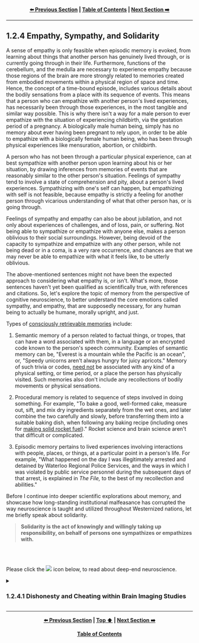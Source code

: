 <div align="center">
  
  **[:arrow_left: Previous Section][Prev] | [Table of Contents][TOC] | [Next Section :arrow_right:][Next]**
  
</div>

---

## 1.2.4 Empathy, Sympathy, and Solidarity

A sense of empathy is only feasible when episodic memory is evoked, from learning about things that another person has genuinely lived through, or is currently going through in their life. Furthermore, functions of the cerebellum, and the medulla are necessary to experience empathy because those regions of the brain are more strongly related to memories created from embodied movements within a physical region of space and time. Hence, the concept of a time-bound episode, includes various details about the bodily sensations from a place with its sequence of events. This means that a person who can empathize with another person's lived experiences, has necessarily been through those experiences, in the most tangible and similar way possible. This is why there isn't a way for a male person to ever empathize with the situation of experiencing childbirth, via the gestation period of a pregnancy. A biologically male human being, simply has no memory about ever having been pregnant to rely upon, in order to be able to empathize with a biologically female human being, who has been through physical experiences like mensuration, abortion, or childbirth. 

A person who has not been through a particular physical experience, can at best sympathize with another person upon learning about his or her situation, by drawing inferences from memories of events that are reasonably similar to the other person's situation. Feelings of sympathy tend to involve a state of comprehension and pity, about a person's lived experiences. Sympathizing with one's self can happen, but empathizing with self is not feasible, because empathy is strictly a feeling for another person through vicarious understanding of what that other person has, or is going through. 

Feelings of sympathy and empathy can also be about jubilation, and not only about experiences of challenges, and of loss, pain, or suffering. Not being able to sympathize or empathize with anyone else, makes a person oblivious to their social surroundings. However, being devoid of the capacity to sympathize and empathize with any other person, while not being dead or in a coma, is a very rare occurrence, and chances are that we may never be able to empathize with what it feels like, to be utterly oblivious. 

The above-mentioned sentences might not have been the expected approach to considering what empathy is, or isn't. What's more, those sentences haven't yet been qualified as scientifically true, with references and citations. So, let's explore the topic of memory from the perspective of cognitive neuroscience, to better understand the core emotions called sympathy, and empathy, that are supposedly necessary, for any human being to actually be humane, morally upright, and just. 

Types of [consciously retrievable memories](https://en.wikipedia.org/wiki/Memory) include: 

1. Semantic memory of a person related to factual things, or tropes, that can have a word associated with them, in a language or an encrypted code known to the person's speech community. Examples of semantic memory can be, "Everest is a mountain while the Pacific is an ocean", or, "Speedy unicorns aren't always hungry for juicy apricots." Memory of such trivia or codes, <ins>need not</ins> be associated with any kind of a physical setting, or time period, or a place the person has physically visited. Such memories also don't include any recollections of bodily movements or physical sensations. 

1. Procedural memory is related to sequence of steps involved in doing something. For example, "To bake a good, well-formed cake, measure out, sift, and mix dry ingredients separately from the wet ones, and later combine the two carefully and slowly, before transferring them into a suitable baking dish, when following any baking recipe (including ones for [making solid rocket fuel](https://youtu.be/E0bnPb1WIuc))." Rocket science and brain science aren't that difficult or complicated. 

1. Episodic memory pertains to lived experiences involving interactions with people, places, or things, at a particular point in a person's life. For example, "What happened on the day I was illegitimately arrested and detained by Waterloo Regional Police Services, and the ways in which I was violated by public service personnel during the subsequent days of that arrest, is explained in *The File,* to the best of my recollection and abilities."  

Before I continue into deeper scientific explorations about memory, and showcase how long-standing institutional malfeasance has corrupted the way neuroscience is taught and utilized throughout Westernized nations, let me briefly speak about solidarity. 

>**Solidarity is the act of knowingly and willingly taking up responsibility, on behalf of persons one sympathizes or empathizes with.** 

<br>
<br>
<p>Please click the <image width="1%" src="https://github.com/callthis/tabloid/blob/main/imgs/solid_white-pointing_right-triangle.png"></image> icon below, to read about deep-end neuroscience.</p>

<details><summary><h3>1.2.4.1 Dishonesty and Cheating within Brain Imaging Studies</h3></summary>

And now, let us explore the ways in which "peer reviewed" brain imaging studies from 'august institutions' have deliberately squandered **billions** of tax-payer dollars over the past two decades, by using fabricated data to promote false narratives about the basis of healthy cognition. 

Fabricated data included in brain imaging studies have continued to be manually fashioned to fit the worldviews of Anglo-Saxon religiosity and folklore, with moralistic undertones for justifying institutionalized racism and sexism. This is only one more way in which supremacists have continued to usurp cultural authority, for the purposes of marginalizing, criminalizing, or pathologizing targeted people's outlook and articulations, by repackaging racism from [phrenology](https://en.wikipedia.org/wiki/Phrenology) as, "state-of-the-art behavioral and cognitive neuroscience." One of their frequently used methods in doing so, has involved the use of manually tuned data from brain imaging studies which, promote their racist narratives within sciences. 

The following episode from my life being retold here, is from the year 2014. It is about particular individuals employed by certain universities in the US, UK, Germany, Italy, and India, who tried to force me to fabricate data for them, so that they could have the results from their experiments fit the already popularized narratives promoted by their publicly funded research labs. The experiments involved study of brain physiology using Functional Magnetic Resonance Imaging ([fMRI](https://en.wikipedia.org/wiki/Functional_magnetic_resonance_imaging)).  

The main steps in their experiments pertaining to [cognitive neuroscience](https://en.wikipedia.org/wiki/Cognitive_neuroscience), [experimental psychology](https://en.wikipedia.org/wiki/Experimental_psychology), [psychophysics](https://en.wikipedia.org/wiki/Psychophysics) and [psychometric tests](https://en.wikipedia.org/wiki/Psychometrics) involved: having a voluntary human subject perform few verbal, visual, or haptic tasks while the subject's brain was being scanned inside an fMRI machine. Each session with a test subject could last up to an hour. And approximately 18 to 25 sessions would be conducted over a period of a few weeks using 5 or 6 different participants. All participants were cognitively intact adults, and did not have any medical conditions that would have prevented them from living a healthy lifestyle. 

<br>
<p align="center">
    <img width="40%" src="../imgs/not-homer_simpson.jpg"></img>
    <br>
    <b>This is not Homer Simpson!</b>
</p>
<br>

The research experiments that I was employed to work on, were conducted in Rovereto, Italy, using a 4 Tesla fMRI machine. The above image is a scan of my cranium from June-2014, using the 4 T fMRI machine in structural MRI mode, which was not taken for clinical purposes, and was only taken for registering all other fMRI scans of my brain during psychometric experiments for subsequent image processing, statistical analysis, and research. Here are important details pertaining to those publicly funded studies, which might be more meaningful and useful to researchers and scientists involved in neuroscience. 

1. Construction of the custom built research facility along with the 4 Tesla fMRI machine had a cost of approximately €230 million Euros, and each session to run the machine costed approximately €2,600 (two thousand six hundred Euros) per hour. Then there was the cost of salaries for all of the researchers, and technicians wherein: professors had an annual salary of €65 to €80 thousand Euros, medical technicians were paid somewhere around €48 thousand Euros per year, and graduate research assistants were paid a stipend of €15 to €24 thousand Euros per year. At the time I was working at the facility near Trento, Italy, there were around four professors, two medical technicians, and a dozen research students who regularly conducted approximately 800 hours of experimentation per year. 

1. Since the 1980s, throughout the world, fMRI scans for research purposes have typically left out the cerebellum from data pertaining to the [human brain](https://en.wikipedia.org/wiki/Human_brain). This is because the size of the scanning machines have remained so small, that a person's torso can barely fit into the scanning chamber. When high resolution scans of the cranium are taken, either a portion of the cerebrum gets cut out, or that of the cerebellum as well as the medulla gets chopped from the scanned images. So, researchers in this field of empirical studies have deliberately chosen to leave out the cerebellum and the medulla, to focus on the anatomy and physiology of the cerebrum. Only for clinical purposes with lower resolution physiological scans in an fMRI, or in structural scans using MRI mode, can one see the entire brain of a person. 

1. Another reason why the cerebellum and the medulla cannot be analyzed simultaneously with scans of the cerebrum, is because the cerebellum is at least four times as dense as the cerebrum, and it has much higher frequency of activity than other parts of the brain. So, fMRI scans that are calibrated to focus on the amplitude and frequency of activities in the cerebellum, tend to wash out the data from the cerebrum. As such, fMRI scanners are tuned for the level of activity in the larger volume of the brain, that is, the cerebrum, rather than the highest density area of the brain, namely, the cerebellum. Consequently:

<br>

<details><summary><b>Click here, if you'd like to dive even deeper, into a discussion about corruption within scientific publications</b></summary> 

1. Anything that you might have heard, or read about, regarding how the brain processes emotions, thoughts, and appetites; or about how aspects of an individual's brain can give rise to a person's behavioral, personality, and sexuality traits; happen to be incorrectly attributed, and that too, *only* to parts of the cerebrum, such as the frontal, parietal, occipital, and temporal lobes, or to the cingulate gyrus. 

1. Even the stuff you might have read about the brain in Wikipedia, or in peer reviewed journals, to this date, mostly have information that conveniently omits fMRI data about the cerebellum and the medulla. 

1. When the same set of experimental protocols used on alive human beings were tested on [a dead fish](https://en.wikipedia.org/wiki/Functional_magnetic_resonance_imaging#Criticism), statistically significant correlations between given stimuli, and activities in the brain of the dead fish, were recorded by the fMRI machine and noted by researchers. What this actually indicates is that, experimental protocols as well as the types of statistical analysis techniques, used in fMRI studies, have remained faulty; but researchers have continued to dupe funding agencies for continuing to do deliberately fraudulent experiments. The faulty results of fMRI studies have continued to be published within reputed journals of science, via cronyism, to cheat and defraud government based funding agencies, across multiple countries of the world. This multi-billion dollar, international-scale scam, has been going on for decades!

1. Through cronyism, a number of Western universities have maintained a monopoly on producing narratives about which part of the brain is more closely linked to a particular mental activity, and to a range of a person's physical skills and desires. Those narratives are fallacious, and only serve to boost the cultural authority of a few researchers like [Michael Gazzaniga](https://en.wikipedia.org/wiki/Michael_Gazzaniga) and [Giacomo Rizzolatti](https://en.wikipedia.org/wiki/Giacomo_Rizzolatti), who have been given the role of authority figures, and are treated as cultural heroes, within the fields of neuroscience and cognitive science; even though their research is merely an extension of phrenology. 

1. The work done by Giacomo Rizzolatti on the existence of ["mirror neurons"](https://en.wikipedia.org/wiki/Mirror_neuron) is particularly faulty and problematic, because in his 'seminal study' that 'proved' the existence of mirror neurons, he randomly chose to study approximately 250 out of trillions of neurons in a live macaque brain, using single cell recordings. His most widely publicized experiments involved forcibly training a macaque monkey on a physical task, under duress for many months, to then cut open the monkey's skull, and poke thin electrodes into the monkey's brain tissue to record electro-chemical activity of single neuron cells, while the monkey was repeatedly made to perform the trained tasks. In such animal experiments involving live, single cell recordings, the animal dies in a few days because of the irreversible cranial surgery. Upon completing the single cell recordings from randomly chosen portions of the pre-frontal cortex of a monkey's brain, Rizzolatti claimed to have arrived at 'an empirical proof' suggesting that, the same set of neurons were activated when the monkey performed physical tasks of pushing or lifting objects, as well as when it watched a video of another monkey performing the same physical tasks. 

1. What were the rest of the trillions of neurons in the monkey's brain doing during Rizzolatti's experiments on investigating the existence of mirror neurons? And why are such cruel experiments on animals even useful to human society? Well, all brain science textbooks have typically ignored such questions, and likewise, almost every popular neuroscience researcher has ignored the question about what the rest of the trillions of neurons were doing during Rizzolatti's animal experiments involving single cell recordings. However, the purpose of assuming the given 'proof' about the existence of mirror neurons from Rizzolatti's animal experiments, as being valid and true, has to do with explaining the concept of "vicariousness" of bodily movements in human beings. 

    1. Fabricated answers derived from Rizzolatti's experiments for questions such as, do animals experience some kind of sensory stimulation when viewing videos of other animals, were extrapolated to the idea that human beings also have "mirror neurons" by virtue of being animals. The same type of experiments conducted on monkeys were then conducted on voluntary human beings, within universities and publicly funded labs in Canada, the US, the UK, Netherlands, and Italy; except that instead of cutting open a human skull and taking single cell recordings with electrodes, the experimental readings were taken using human test subjects put inside fMRI machines. 

    1. The names and affiliations of researchers working with fMRI based studies have been omitted here, to spare them some embarrassment. But their fMRI based experiments were basically designed like this example: people (who were mostly *voluntold* undergrads and colleagues), were asked to perform tasks such as moving a finger to push a button with their dominant hand, while their brain scans were taken using an fMRI machine. Then those people were shown videos of somebody else performing the same task, while a second set of fMRI images of each human subject's brain activity was recorded using the same fMRI settings. Upon comparing the two sets of images using statistical analysis involving ["Generalized Linear Models"](https://en.wikipedia.org/wiki/Generalized_linear_model), it was erroneously concluded that human beings also have mirror neurons. And then a magical leap was made by those researchers to suggest that human beings can vicariously feel another person's pain, when seeing someone else go through hardships, thus 'proving' that properly functioning mirror neurons are the 'neurological basis of empathy and healthy cognition.' 

    1. It must be emphasized here, that there is no such thing as mirror neurons in actuality, and the concept of a few clusters of "mirror neurons" in the brain functioning alongside trillions of "non-mirror neurons" to help human beings ape each other's social etiquette and behaviors, is an entirely fictitious and false narrative, promoted by old-school racists. 

    1. But more importantly, publications from the supporters of researches like Rizzolatti, have been popularized to showcase that Western scientific methodology and technological prowess, has come to resolve a deeply valuable and difficult to answer question about mechanisms of vicarious feelings, that has been fundamental to human neurology, psychology, and particularly sociology. Also, such publications are used as the basis for asserting that, people who aren't in agreement with, or empathetic to Western sentiments, are pathologically defective due to a lack of properly functioning "mirror neurons." The 'rationalizations' adopted by Western thought leaders, for diminishing and pathologizing non-Euro-centric cultural views and behaviors, tend to come from the 'groundbreaking scientific work' carried out by the likes of Giacomo Rizzolatti. 

    1. Even though the concept of mirror neurons is entirely fictitious, and has been conjured up by old-school racists, its thrust is still used for describing the basis of empathy, and touted as a 'significant factor' within the neural basis of autism, in well known textbooks promoted by Westernized universities across the world. 

1. Furthermore, comparative analysis between different sets of fMRI studies, are often flawed and erroneous because researchers keep trying to compare 1 millimeter (mm) cube resolution images of the brain with 2 mm cube, or 3 mm cube resolution data, only to note that the comparisons did not yield any valid, or significant correlations. Much more problematic meta-analysis studies are the ones that do find a statistically significant correlation, between different sets of brain imaging data, that possibly could not have been, and still cannot be registered to the same units of spatio-temporal measurements. 

1. The fallacious nature of fMRI studies: begins with faulty experimental protocols; continues with erroneous image registration procedures for image processing; then proceeds with much more faulty and wrongful use of [Generalized Linear Models](https://en.wikipedia.org/wiki/Generalized_linear_model) on millions of non-linear, stochastic and chaotic data-streams; and finally produces results with magical leaps to conclusions from miserably expensive experiments. The same type of experimental protocols, image processing pipeline, and analysis techniques using fMRI machines can be applied to heart cells and the [celiac plexus](https://en.wikipedia.org/wiki/Celiac_plexus), to arrive at the very same level of statistical confidence in concluding that mirror neurons exist in people's chest and inside the stomach area, apart form existing in people's heads. 

1. The fact that fMRI based studies and publications are mostly wasteful, fraudulent, dodgy, and bogus, does not matter, as long as the majority of people within international cliques of neuroscience researchers, happen to wittingly or unwittingly buy into the belief that, they have been doing legitimate research work, in line with 'accepted' scientific methodologies, while using fMRI machines and Generalized Linear Models, for exploring various inquiries of 'scientific interest.' However, the reality is that tens of thousands of published research papers, thousands of master's theses, and hundreds of doctoral dissertations related to fMRI studies conducted in reputed institutions across the world, over the past two decades, have been entirely wrongful, unworthy, and fraudulent. 

1. In contrast to fMRI studies, Positron Emission Tomography ([PET](https://en.wikipedia.org/wiki/Positron_emission_tomography)) scans of cranial tissue across human subjects, for studying the metabolism of alcohol in the body, indicate that when formaldehyde produced from the digestion of alcohol reaches the cerebellum and the medulla, it causes the person to loose a sense of time, and to suffer memory impairments along with the inability to control fine motor movements. This means that the cerebellum and the medulla are rather important in regulating human behavior, memory recall, emotions, sense of space and time, mood, and conscious thought processes. Also, formaldehyde happens to be a neuro-toxin with high toxicity. If you are super enthusiastic about biochemistry and neuroscience, please see, Daviet et al. 2022, Mitoma et al. 2021, and Volkow et al. 1995: 

    - Daviet, R., Aydogan, G., Jagannathan, K. et al. (2022). "Associations between alcohol consumption and gray and white matter volumes in the UK Biobank." *Nature Communications, 13, 1175.* https://doi.org/10.1038/s41467-022-28735-5 https://www.nature.com/articles/s41467-022-28735-5 

    - Mitoma, H., Manto, M., and Shaikh, A.G. (2021). "Mechanisms of Ethanol-Induced Cerebellar Ataxia: Underpinnings of Neuronal Death in the Cerebellum." *Int. J. Environ. Res. Public Health, 18, 8678.* https://doi.org/10.3390/ijerph18168678 https://www.mdpi.com/1660-4601/18/16/8678 

    - Volkow, N., Wang, G. J., and Doria, J. J. (1995). "Monitoring the Brain's Response to Alcohol With Positron Emission Tomography." *Alcohol health and research world, 19(4), 296–299.* https://www.ncbi.nlm.nih.gov/pmc/articles/PMC6875743/ 

1. Who would even want to know about such physiological studies conducted using expensive PET and fMRI scans, when there are convenient folktales about the left-side of the brain being in charge of analytical thinking; the right-side, in charge of creativity; and the medulla or mid-brain, in charge of a person's so-called "primitive mind", or the "monkey mind." Those kinds of folktales aren't truthful in a scientific sense of what actually happens within our brains, because almost all parts of the brain are active and constantly communicating with various parts of the body, at all times, at millisecond frequencies. 

1. Additionally, disrupting the adrenal functions of a person by damaging the endocrine system using drugs like [Benzodiazapines](https://en.wikipedia.org/wiki/Benzodiazepine), also alters the so called "fight-or-flight response", and mood regulation of the drugged person that the so-called 'monkey mind' is supposed to be in charge of. Murdering the 'monkey mind' of a person, and causing "ego-death" by using chemical lobotomy or electrical shocks, while causing visceral harm to a person's reproductive organs via cunningly or forcibly administered toxic drugs, isn't called "therapeutic healthcare." 

1. Moreover, communication between parts of the brain and the rest of the body, aren't only dependent on amplitude of neuronal and [glial](https://en.wikipedia.org/wiki/Glia) cell activities, they are also dependent on the frequency and phase of analog electro-chemical signal streams, among neuron and gliocyte clusters. Physiological damage to those critical tissues and cellular pathways for healthy metabolism, can be permanent and irreversible, due to wrongful administration of toxic neuro-suppressants, hallucinogenics, and other psychoactive drugs. 

>As such, any group of people who can provide the most resounding 'scientific explanations' for the basis of thoughts, emotions, sexuality, and personality traits in human beings, can gain cultural authority and pre-eminence, throughout the 'meritocracy based technocratic world', and perhaps, even throughout modern history. And then, with that authority, they can conveniently dictate which 'stalk or race' of people are to be sterilized, or killed, in state-sponsored detention centers using surgical, electro-mechanical and biochemical methods administered by coordinated public-service units, in the name of promoting law and order, and for "making the world a better place!" 

</details>

<br>

To explain how I was prodded to generate fabricated data by supervising researchers who had employed me as a data scientist in 2014, I must first dwell into the image processing techniques involved in fMRI studies. The image processing pipeline for neuro-imaging studies goes somewhat like this: 

1. Create a design of experiment, with required policies, procedures, and protocols to have the design approved by an ethics committee for conducting experiments on human subjects. 

1. Recruit participants for becoming the test subjects of the study. They are usually compensated a nominal amount in cash for their time. The amount is usually not significant enough to be reported as a taxable income for the participants. However, it is a line item within the experiment's budget based on the number of hours each participant will spend in the experiment, multiplied by the number of participants needed for the study. 

1. Prepare each participant according to the protocols for being put into an fMRI machine. This usually has various steps to ensure the safety and privacy of the person being put into the scanning chamber. Foam and plastic fixtures are also used for keeping the subject's spine, neck, and head in a fixed position during scans. 

1. Take structural scans of the brain in MRI mode. These are usually 30 to 40 images in somewhat coarse thickness of 8 millimeter (mm) to 15 mm distance between each image taken at parallel slices of the brain. It typically includes accurate positioning data of the Rostrum and the Splenium at the [mid-sagittal](https://en.wikipedia.org/wiki/Sagittal_plane) section of the brain going through the [corpus callosum](https://en.wikipedia.org/wiki/Corpus_callosum). 

1. Take scans in fMRI mode, with particular technical settings of the machine chosen for the given protocols of the experiment being conducted. This usually produces images with a stream of time-series data at a resolution as high as 0.8 mm cube per 200 millisecond, on a 4 Tesla fMRI. However, 1 mm cube, or 2.3 mm cube per 600 millisecond are among commonly used settings, to be able to compare the images with ones taken from other 3 Tesla and 2 Tesla machines, that usually only have a maximum resolution of 1 mm cube, and 2.3 mm cube. 

1. Register all the fMRI images to the initial MRI image of the human subject, using template matching algorithms, and subtract the cranium as well as other tissue data, to obtain data pertaining to only the brain, but more specifically, only the cerebrum. This method of image registration is only useful and sensible for "a within-subject experiment design." 

    1. However, a much worse, yet popularly used method for image registration exists, wherein the fMRI images of a person are registered against the manually made atlas of an elderly French woman, who died in the nineteen-sixties. This is the [Talairach co-ordinate system](https://en.wikipedia.org/wiki/Talairach_coordinates) against which fMRI images are registered for the sake of 'uniform comparison' of brain scans, across human beings, and also across different vendors of MRI and fMRI machines. It is neither uniform nor a mathematically correct way to do image registration from a computer science perspective. But who really cares? 

    1. Yet another image registration method exists, wherein, the collected data is registered against a brain template with its novel coordinate system created by the McGill University's "Montreal Neurological Institute and Hospitals", in the nineteen-nineties. 

    1. All of these methods of image registration are proven to be utterly flawed, from a computer science perspective, because "affine transformations" are applied to the collected fMRI images of all human test subjects, via template matching algorithms that use lossy-data-compression, to make those fMRI images conform to either the low-resolution 'map' of an elderly French lady's deteriorated brain, or to an 'average brain' created by averaging the 1.5 Tesla MRI scans of 100 adult patients from Canada. 

    1. The process of image registration, among such brain imaging studies, also causes high-resolution images of 2048x2048 pixel, 64 bit data, collected from instruments like an expensive 4 Tesla fMRI machine, to become as pathetic and useless as, 24x24 pixel, 12 bit MRI scans from obsolete 1990's equipment, with data-compression artifacts like ["chirping"](https://en.wikipedia.org/wiki/Chirp), and down-sampling artifacts like ["aliasing"](https://en.wikipedia.org/wiki/Aliasing), being introduced into the final 24x24 pixel images, mangled via affine transformations. Practically, 99% of the collected data from fMRI scans is shredded and thrown away, by this algorithmic, image processing (mis)step. 

    1. Subsequently, the mangled fMRI data is compared across test subjects, by claiming that they have been registered against, and squared up with, 'the corner stone' of brain imaging studies, that is, the low-resolution MRI image of an 'average brain' derived from Canadian patients in Montreal from the nineteen-nineties. This type of idiocy has been rampant throughout brain imaging studies, across international institutions, for decades.  

1. Feed the data obtained from the previous image processing step into machine learning algorithms such as: K-Nearest-Neighbor (KNN algorithm) with a Gaussian smoothing kernel and a radial basis function. The parametric value of "K" in the KNN algorithm and that of the radial basis, are chosen somewhat arbitrarily. The use of this image processing step is to further smooth out high frequency noise in the data. It can however smooth out, or erase, important details in the computationally processed images, if the parametric values of such algorithms are chosen improperly. Since, human beings have never actually known what level of detail, and "optical focus" needs to be used for the study of brain tissue, the parameters of the image processing algorithms are adjusted using manual intervention and tuning, to make the final output images look aesthetically pleasing to researchers. 

1. Then, chain the previous step with any number of statistical analysis techniques like Generalized Linear Models, multi-variate regression, and any other modification of statistical techniques used for time-series data analysis, to identify correlations between stimuli-and-reaction. The stimuli are the visual, auditory, or haptic inputs presented to the test subject during the experiment at specific intervals of time, and the reaction is supposed to be the physiological response observed in the test subject's brain, at or near those time-stamps. 

1. Here I'd like to add a note about row-major versus column-major matrix operations in machine learning computations. I don't know if I will be able to explain this properly in lay terms, but this issue fundamentally impacts all fMRI based research that has ever been, and is current being conducted. 

    1. When data is represented in a 2-D matrix, the human mathematician is faced with the choice of indexing each element in the matrix by either prioritizing rows, or columns. This unavoidable choice is called [row versus column-major ordering](https://en.wikipedia.org/wiki/Row-_and_column-major_order). 

    1. Computer software and programming environments like Matlab happen to use column-major indexing as a default setting (See, [Matlab Array Layout](https://www.mathworks.com/help/simulink/ug/code-design-for-row-major-array-layout.html). This is inline with computer programming needs of signal processing applications dealing with "linear-time-invariant systems." 

    1. However, fMRI data concerning the brain or any other part of the body, isn't linear-time-invariant. This fact and its significance, of course does not matter to professors in psychology and sociology who get to hire a 'code monkey' as a graduate research assistant to do computer programming for them. 

    1. When the fMRI data in a 3-D array is serialized, Matlab uses its default method of going through columns along "Z-Axis" of the array, first, then through the "Y-Axis", and lastly the "X-Axis." Subsequently, image processing steps involving a chosen smoothing kernel is used for applying ["convolution"](https://en.wikipedia.org/wiki/Convolution) over the serialized data-stream. Here, a researcher gets to choose the shape of a smoothing kernel to obtain desired output images. There is no consensus about which kernel and interval size is appropriate for doing the convolution operation. Coders simply choose the default settings of an existing image processing package, but some tweak this to speed up computations without considering the impact on final output of such mathematical operations. This is one of the main reasons why different sets of studies across subjects simply cannot be correlated to arrive at a scientific consensus, about the interpretation of final images obtained from fMRI scans. 

    1. In the above step, there is one more fundamental flaw that causes all fMRI studies in cognitive neuroscience to become completely useless when comparing the studies conducted across different research labs. That flaw has to do with the fact that some vendors of fMRI machines designate columns in their images as X-Axis, while others use rows as X-Axis, as the default setting in the machine's output. When image processing algorithms are applied for serializing scanned ["voxels",](https://en.wikipedia.org/wiki/Voxel#Data) the obtained result becomes silently erroneous, because the coordinates of the voxels simply cannot be overlaid and matched correctly, across studies. But, human researchers <ins>cannot</ins> notice this error in the output images and they continue to wrongly compare outputs from different fMRI machines that happen to have incorrectly underlying voxel layouts. For emphasis, I'm gong to try to explain this issue in as simple terms as possible: The voxel data at a coordinate location of (x5,y2,z8) obtained from one machine with a human-subject's brain scans, ends up getting erroneously compared by neuroscience researchers with data pertaining to (y5,x2,z8), obtained from another machine with another human-subject's brain scans. 

    1. So, sometimes those researchers report that they could not find expected correlations among brain scans across subjects, to reject their study's hypothesis. But sometimes, quite miraculously, researchers find 'high correlations' between such fundamentally incompatible data, to accept their study's hypothesis. The computational method of arriving at a conclusion to accept or reject their study's hypothesis, was fundamentally flawed, but those flaws cannot be seen in output images which merely happen to be diagrams with blobs of pretty colors on a silhouette of a brain. 

    1. Then it gets worse, some researchers deliberately tweak the default settings and choose to serialize the voxel data, for subsequent image processing steps, using a "raster pattern" that goes from Z-Axis, to Y-Axis and then X-Axis; while others deliberately choose the order as Y-Axis, X-Axis and then Z-Axis. And, some other researchers, choose to use much more arbitrary computational methods to serialize and smooth out data-streams obtained from EEG (Electroencephalogram), MEG (Magnetoencephalogram), fMRI, and MRI machines. All of those researchers then try to compare their results with each other, to come up with utterly spurious conclusions.   

1. As such, obtaining any kind of a correlation between stimuli-and-response in such studies is extremely challenging, because the physiological activities in the brain aren't "linear and discrete" on-off mechanisms. Furthermore, each person's brain has significantly large biochemical and physiological differences which impact the density, position, and rate of activity of neural cells within each millimeter cube of their brains. There are also philosophical issues pertaining to the fact that different parts of the brain, across individuals, are capable of performing the same "cerebral computation" or "thought process", using encoded changes within various clusters of neurons and glial cells. Worst of all, till date, none of these kinds of brain imaging studies have managed to explain the mechanism of how any type of "memory", is stored within brain tissue, even though neuroscience researchers still continue to try and explain, the physical and biochemical mechanisms of "memory processing" in brain tissue as "cognition", using faulty imaging techniques. 

1. The above-mentioned type of arbitrariness is used in brain imaging studies because who on Earth actually cares about what is right or wrong, within protocols of exploratory studies that use simplistic trial-and-error based approach to design of experiments. Furthermore, expensive items like fMRI machines are fancy new toys, that only a small number of universities on this planet can afford to have, for strictly research purposes, compared to hospitals that actually make more sensible use of such expensive machines, for clinical purposes. So, anybody who has scientific or technical objections to the way few privileged researchers can play around with data and big machines for publishing 'peer-reviewed' fMRI studies, can take a hike, or publish their concerns as a rebuttal paper in some magazine or a journal. The enterprise of churning out journal articles and rebuttals, thus keeps unscrupulous, unconscionable, unfaithful, wasteful, and fraudulent researchers employed in various universities across the world, in the name of conducting "scientific explorations of the human mind." 

1. To appear sophisticated and mathematically posh, such ill-informed and poorly educated, but socio-politically influential researchers, use a portion of the collected brain imaging data for training a machine learning model, on labels associated with the given stimuli and the experiment's protocols. Then, they use the remaining portion of the collected brain imaging data as a test set, which is input into the trained computer model, to see if the computer model will be able to accurately and precisely predict, that is, classify, the test dataset. 

    1. Till date, all such trained machine learning models for fMRI image classification for given stimuli have typically produced utterly worthless, and wrong predictions. This should have caused those wasteful researchers to pause, and properly learn more about the basics of statistical mathematics and computer science programming but, it isn't easy to **[teach professors and graduates in fields of psychology and business, to stop trying to cross red lines of ethics, engineering, and physical sciences](https://youtu.be/BKorP55Aqvg),** even though psychology and business can be taught to programmers, especially if the programmers happen to be "cognitive engineers" from military-sponsored labs, with original capabilities to produce neuro-linguistic programming. 

1. Most importantly, within such complex steps for raw-data acquisition, image processing, and machine learning based statistical analysis, a number of parameters belonging to the mathematical models and algorithms used for producing final results, simply don't pertain to any physical aspect of the imaging machine, nor to the biological processes being analyzed. Those parameters exist in machine learning algorithms for theoretical reasons from pure math, but they can be used for manually tuning and amplifying the signals within the scanned images, to produce fabricated data for generating desired end-results from neuro-imaging studies. It is at this stage that I was strongly prodded by my supervisors to manipulate the tuning parameters, and also to silently keep using their algorithmic models' illegitimate tuning parameters without rectifying them; so as to produce visualizations and results, that would match their preconceived notions and theories about 'causal factors' relating particular clusters of brain tissue, to particular cognitive functions in human beings.   

1. When I highlighted all such discrepancies to the Principle Investigators of the Italian University of Trento research lab that I was hired to work in, I was told by them to not *"go into the depths of the algorithms",* and to treat the algorithms as "a black-box" that had been "validated" by years of peer-reviewed "scientific research conducted by 'experts'." When I insisted that these fundamental faults had to be addressed, I was forced to consider joining a different lab in the University of Trento. I spent a few days in the more "computer engineering" oriented lab, where professors and graduate researchers working with [Diffusion Tensor Imaging (DTI)](https://en.wikipedia.org/wiki/Diffusion_MRI#Diffusion_tensor_imaging) machines had exactly the same objections with the other research group as I had presented. The people working with DTI told me that they had spent years trying to argue for better use of legitimate mathematics and computer science within MRI and fMRI based studies, but to no avail. They were repeatedly shut down by the fMRI research group using the argument that: philosophies and methods pertaining to psychology and sociology, could only be addressed by 'experts' who had doctorates and years of experience in those fields of study, and that computer science related issues in research methodology were not significant because those mathematical and engineering issues "canceled out", when considered across research groups. 

    1. The idea that systemic faults and errors simply cancel out via even more flawed statistical comparisons conducted across studies, was indeed one of the most idiotic arguments I have ever heard in my life. But, then I realized that if even tenured professors in computer science and mathematics departments had vehemently tried for years, only to repeatedly fail in making the fMRI researchers see the light of day, then what was I going to be able to do in that field of research as a 'novice?' 

    1. A few weeks later, I had to go back to the fMRI group that had hired me because they were still paying for my stipend and work visa through government based research grants. For another month, I continued to argue that it was unethical for me to knowingly manipulate and fabricate data to obtain desired output images to fit the fMRI group's research agenda. By the end of that month our social relationship had become severely strained. My doctoral work's advisor agreed with my concerns, but then, he spent a week trying to convince me to "accept the 'realities' of human society", and how I needed to go along with the organizational culture of the funding group because even if I thought that their methods were unethical and unprofessional, at the end of the day, I had to get paid by somebody, for doing some kind of a publishable work. I was told that I would not be allowed to publish or graduate if I did not comply. When I refused to yield, I was let go from the work position. 

>So, when I refused to fabricate research data, and to comply with dishonest methods for making the latest recorded fMRI scans support and corroborate the previously published peer-reviewed journal articles written by professors from the lab that had hired me, I was let go from the university's research scientist position. Let it be placed on the record that, the price of my integrity and loyalty isn't measurable in terms of social status, fame, or fortune, because it has never been for sale and will never be allowed to get bought by any persons, especially not by conniving fraudsters and cheats, through any means what-so-ever. 

There are indeed numerous foundational, ethical, methodological, and technical flaws as well as deliberate falsehoods incorporated within brain scanning based research associated with psychology and cognitive neuroscience. However, as I have mentioned earlier, those flaws and errors cannot matter to institutions and researchers profiteering from lies and prejudices, that have already become widespread within present-day scientific research work and literature pertaining to biological evolution, neurology, psychology, and sociology. Such issues are going to remain an impediment to earnest research and development work in all industries, as long as people go along with the ignoble treachery of propagating false narratives originating from Westernized universities, as being "honest, truthful, creditworthy, and reliable." Indeed, this is a seriously problematic international-scale issue in the education industry that degrades the work towards efficient research and development of worthwhile goods and services, wherein, influential funding agencies and researchers continue to pretend that their fallacious and flawed publications, have the highest degree of quality in terms of: modernity, utility, authenticity, and legitimacy across the entire world. 

A solution to curtail such duplicity, cheating, dishonesty, and felonies among publicly funded universities and research labs, could be to have researchers publish results from all of their experimental protocols, anonymized collected data, and analytics algorithms, to free and publicly accessible websites like *[arXiv](https://info.arxiv.org/about/index.html);* while making use of the document version-control software of a publicly accessible repository from GitHub, GitLabs, or BitBucket, to host all of the underlying content of a published paper. 

Making the data and implemented algorithms for generating statistical results publicly viewable, by using openly accessible online repositories, especially in sciences related to brain imaging and applied psychology, is currently the only practical and sensible way to economically scrutinize and validate those studies through crowd-sourced efforts. Subsequently, all online discussions and "pull requests" can also be version controlled and made publicly viewable, by using the "git workflow." Most importantly, citations for each line of analytical inputs and writing, as well as references to the collected empirical data and other research work on prior art, can be appropriately credited to those who make any contributions to research projects openly maintained online. (See, [git workflow](https://docs.github.com/en/get-started/quickstart/github-flow), and real-time collaborative online publishing [using git](https://www.freecodecamp.org/news/practical-git-and-git-workflows/))

Religiously or politically charged false narratives, arising from bogus studies conducted by influential cliques within popular and affluent institutions in the name of 'science', can thus be mitigated, by adopting better transparency and public accountability in actual sciences.  

</details> 

---

<div align="center">
  
  **[:arrow_left: Previous Section][Prev] | [Top :arrow_up:][Top] | [Next Section :arrow_right:][Next]** 
  
  **[Table of Contents][TOC]**

  [Prev]: ./01-02-03.md 
  [Top]: ./01-02-04.md#124-empathy-sympathy-and-solidarity 
  [Next]: ./01-02-05.md 
  [TOC]: ../README.md#table-of-contents 
  
</div>